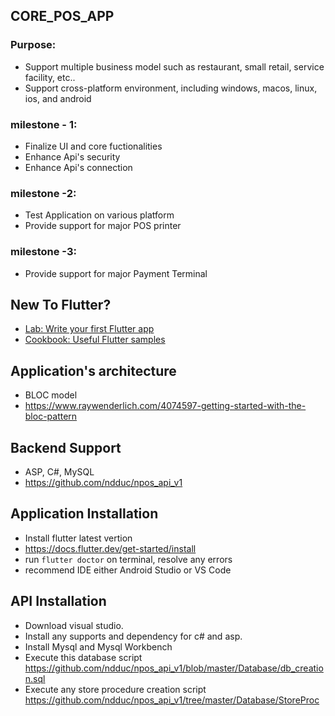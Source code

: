 ## CORE_POS_APP
### Purpose:
- Support multiple business model such as restaurant, small retail, service facility, etc..
- Support cross-platform environment, including windows, macos, linux, ios, and android
### milestone - 1:
- Finalize UI and core fuctionalities
- Enhance Api's security
- Enhance Api's connection
### milestone -2:
- Test Application on various platform
- Provide support for major POS printer
### milestone -3:
- Provide support for major Payment Terminal

## New To Flutter?
- [Lab: Write your first Flutter app](https://flutter.dev/docs/get-started/codelab)
- [Cookbook: Useful Flutter samples](https://flutter.dev/docs/cookbook)

## Application's architecture
- BLOC model
- https://www.raywenderlich.com/4074597-getting-started-with-the-bloc-pattern
## Backend Support
- ASP, C#, MySQL
- https://github.com/ndduc/npos_api_v1
## Application Installation
- Install flutter latest vertion
- https://docs.flutter.dev/get-started/install
- run `flutter doctor` on terminal, resolve any errors
- recommend IDE either Android Studio or VS Code
## API Installation
- Download visual studio.
- Install any supports and dependency for c# and asp.
- Install Mysql and Mysql Workbench
- Execute this database script https://github.com/ndduc/npos_api_v1/blob/master/Database/db_creation.sql
- Execute any store procedure creation script https://github.com/ndduc/npos_api_v1/tree/master/Database/StoreProc
